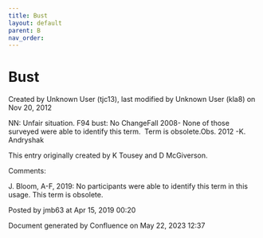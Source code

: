 ```yaml
---
title: Bust
layout: default
parent: B
nav_order:
---
```


# Bust

Created by  Unknown User (tjc13), last modified by  Unknown User (kla8) on Nov 20, 2012

NN: Unfair situation. F94 bust: No ChangeFall 2008- None of those surveyed were able to identify this term.  Term is obsolete.Obs. 2012 -K. Andryshak

This entry originally created by K Tousey and D McGiverson.

Comments:

J. Bloom, A-F, 2019: No participants were able to identify this term in this usage. This term is obsolete. 

Posted by jmb63 at Apr 15, 2019 00:20

Document generated by Confluence on May 22, 2023 12:37


